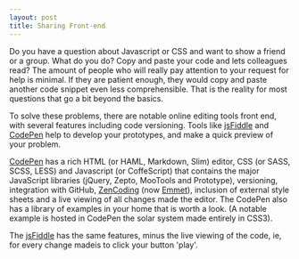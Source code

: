 ```yaml
---
layout: post
title: Sharing Front-end
---
```


Do you have a question about Javascript or CSS and want to show a friend or a group. What do you do? Copy and paste your code and lets colleagues read? The amount of people who will really pay attention to your request for help is minimal. If they are patient enough, they would copy and paste another code snippet even less comprehensible. That is the reality for most questions that go a bit beyond the basics.

To solve these problems, there are notable online editing tools front end, with several features including code versioning. Tools like [jsFiddle](http://jsfiddle.net/) and [CodePen](http://codepen.io/) help to develop your prototypes, and make a quick preview of your problem.

[CodePen](http://codepen.io/) has a rich HTML (or HAML, Markdown, Slim) editor, CSS (or SASS, SCSS, LESS) and Javascript (or CoffeScript) that contains the major JavaScript libraries (jQuery, Zepto, MooTools and Prototype), versioning, integration with GitHub, [ZenCoding](http://code.google.com/p/zen-coding/) (now [Emmet](http://docs.emmet.io/)), inclusion of external style sheets and a live viewing of all changes made the editor. The CodePen also has a library of examples in your home that is worth a look. (A notable example is hosted in CodePen the solar system made ​​entirely in CSS3).

The [jsFiddle](http://jsfiddle.net/) has the same features, minus the live viewing of the code, ie, for every change made ​​is to click your button 'play'.